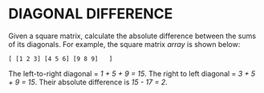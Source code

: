 # DIAGONAL DIFFERENCE

Given a square matrix, calculate the absolute difference between the sums of its diagonals.
For example, the square matrix *array* is shown below:

`
  [
    [1 2 3]
    [4 5 6]
    [9 8 9]  
  ]
`

The left-to-right diagonal = *1 + 5 + 9 = 15*. The right to left diagonal = *3 + 5 + 9 = 15*. Their absolute difference is *15 - 17 = 2*.